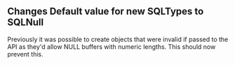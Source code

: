 ## Changes Default value for new SQLTypes to SQLNull

Previously it was possible to create objects that were invalid if passed to the API as they'd allow NULL buffers with numeric lengths.  This should now prevent this.
